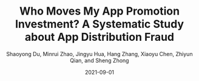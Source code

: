 ---
title: 'Who Moves My App Promotion Investment? A Systematic Study about App Distribution Fraud'
collection: publications
permalink:
excerpt:
date: 2021-09-01
venue: 'In IEEE Transactions on Dependable and Secure Computing (TDSC) 2021.'
paperurl:
src:
citation:
author: 'Shaoyong Du, Minrui Zhao, Jingyu Hua, Hang Zhang, Xiaoyu Chen, Zhiyun Qian, and Sheng Zhong'
venue_abbr: 'TDSC 21 [Journal]'
---  